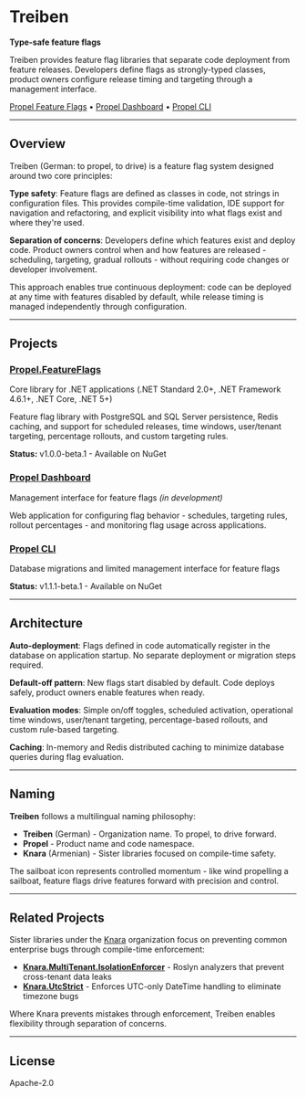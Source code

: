 # Treiben

**Type-safe feature flags**

Treiben provides feature flag libraries that separate code deployment from feature releases. Developers define flags as strongly-typed classes, product owners configure release timing and targeting through a management interface.

[Propel Feature Flags](https://github.com/Treiben/propel-feature-flags-csharp) • [Propel Dashboard](https://github.com/Treiben/Propel.FeatureFlags.Dashboard) • [Propel CLI](https://github.com/Treiben/propel-cli)

---

## Overview

Treiben (German: to propel, to drive) is a feature flag system designed around two core principles:

**Type safety**: Feature flags are defined as classes in code, not strings in configuration files. This provides compile-time validation, IDE support for navigation and refactoring, and explicit visibility into what flags exist and where they're used.

**Separation of concerns**: Developers define which features exist and deploy code. Product owners control when and how features are released - scheduling, targeting, gradual rollouts - without requiring code changes or developer involvement.

This approach enables true continuous deployment: code can be deployed at any time with features disabled by default, while release timing is managed independently through configuration.

---

## Projects

### [Propel.FeatureFlags](https://github.com/Treiben/Propel.FeatureFlags)
Core library for .NET applications (.NET Standard 2.0+, .NET Framework 4.6.1+, .NET Core, .NET 5+)

Feature flag library with PostgreSQL and SQL Server persistence, Redis caching, and support for scheduled releases, time windows, user/tenant targeting, percentage rollouts, and custom targeting rules.

**Status:** v1.0.0-beta.1 - Available on NuGet

### [Propel Dashboard](https://github.com/Treiben/Propel.FeatureFlags.Dashboard)
Management interface for feature flags *(in development)*

Web application for configuring flag behavior - schedules, targeting rules, rollout percentages - and monitoring flag usage across applications.

### [Propel CLI](https://github.com/Treiben/propel-cli)
Database migrations and limited management interface for feature flags

**Status:** v1.1.1-beta.1 - Available on NuGet

---

## Architecture

**Auto-deployment**: Flags defined in code automatically register in the database on application startup. No separate deployment or migration steps required.

**Default-off pattern**: New flags start disabled by default. Code deploys safely, product owners enable features when ready.

**Evaluation modes**: Simple on/off toggles, scheduled activation, operational time windows, user/tenant targeting, percentage-based rollouts, and custom rule-based targeting.

**Caching**: In-memory and Redis distributed caching to minimize database queries during flag evaluation.

---

## Naming

**Treiben** follows a multilingual naming philosophy:

- **Treiben** (German) - Organization name. To propel, to drive forward.
- **Propel** - Product name and code namespace.
- **Knara** (Armenian) - Sister libraries focused on compile-time safety.

The sailboat icon represents controlled momentum - like wind propelling a sailboat, feature flags drive features forward with precision and control.

---

## Related Projects

Sister libraries under the [Knara](https://github.com/tasriyan) organization focus on preventing common enterprise bugs through compile-time enforcement:

- **[Knara.MultiTenant.IsolationEnforcer](https://github.com/tasriyan/Knara.MultiTenant.IsolationEnforcer)** - Roslyn analyzers that prevent cross-tenant data leaks
- **[Knara.UtcStrict](https://github.com/tasriyan/Knara.UtcStrict)** - Enforces UTC-only DateTime handling to eliminate timezone bugs

Where Knara prevents mistakes through enforcement, Treiben enables flexibility through separation of concerns.

---

## License

Apache-2.0
